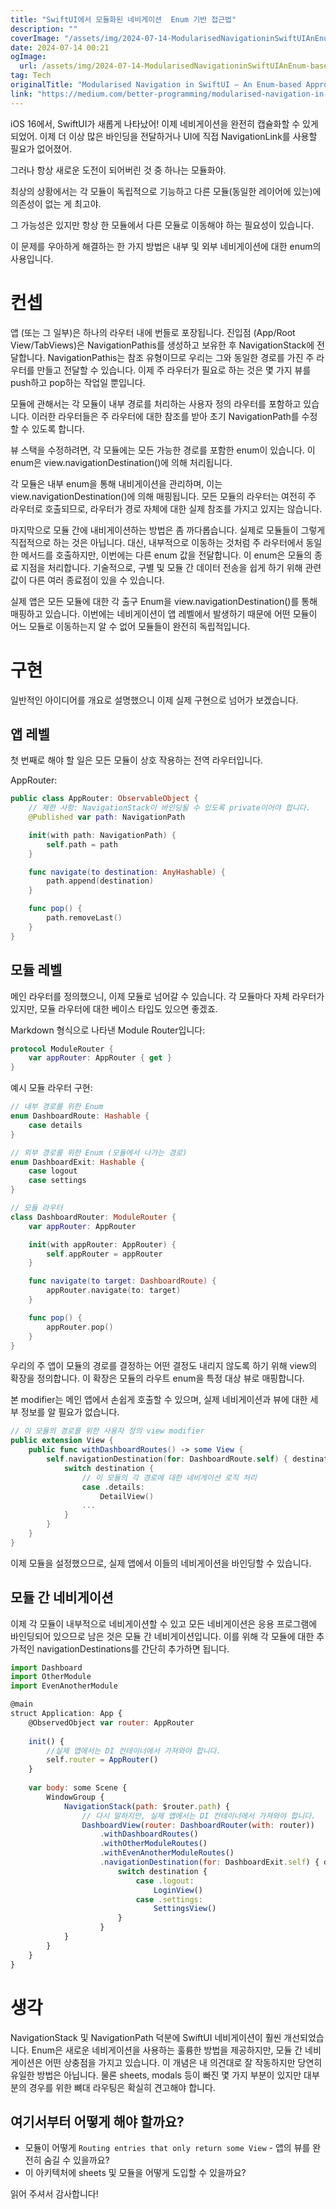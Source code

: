 ```yaml
---
title: "SwiftUI에서 모듈화된 네비게이션  Enum 기반 접근법"
description: ""
coverImage: "/assets/img/2024-07-14-ModularisedNavigationinSwiftUIAnEnum-basedApproach_0.png"
date: 2024-07-14 00:21
ogImage: 
  url: /assets/img/2024-07-14-ModularisedNavigationinSwiftUIAnEnum-basedApproach_0.png
tag: Tech
originalTitle: "Modularised Navigation in SwiftUI — An Enum-based Approach"
link: "https://medium.com/better-programming/modularised-navigation-in-swiftui-an-enum-based-approach-13028acd01ae"
---
```



iOS 16에서, SwiftUI가 새롭게 나타났어! 이제 네비게이션을 완전히 캡슐화할 수 있게 되었어. 이제 더 이상 많은 바인딩을 전달하거나 UI에 직접 NavigationLink를 사용할 필요가 없어졌어.

그러나 항상 새로운 도전이 되어버린 것 중 하나는 모듈화야.

최상의 상황에서는 각 모듈이 독립적으로 기능하고 다른 모듈(동일한 레이어에 있는)에 의존성이 없는 게 최고야.

<div class="content-ad"></div>

그 가능성은 있지만 항상 한 모듈에서 다른 모듈로 이동해야 하는 필요성이 있습니다.

이 문제를 우아하게 해결하는 한 가지 방법은 내부 및 외부 네비게이션에 대한 enum의 사용입니다.

# 컨셉

앱 (또는 그 일부)은 하나의 라우터 내에 번들로 포장됩니다. 진입점 (App/Root View/TabViews)은 NavigationPathis를 생성하고 보유한 후 NavigationStack에 전달합니다. NavigationPathis는 참조 유형이므로 우리는 그와 동일한 경로를 가진 주 라우터를 만들고 전달할 수 있습니다. 이제 주 라우터가 필요로 하는 것은 몇 가지 뷰를 push하고 pop하는 작업일 뿐입니다.

<div class="content-ad"></div>

모듈에 관해서는 각 모듈이 내부 경로를 처리하는 사용자 정의 라우터를 포함하고 있습니다. 이러한 라우터들은 주 라우터에 대한 참조를 받아 초기 NavigationPath를 수정할 수 있도록 합니다.

뷰 스택을 수정하려면, 각 모듈에는 모든 가능한 경로를 포함한 enum이 있습니다. 이 enum은 view.navigationDestination()에 의해 처리됩니다.

각 모듈은 내부 enum을 통해 내비게이션을 관리하며, 이는 view.navigationDestination()에 의해 매핑됩니다. 모든 모듈의 라우터는 여전히 주 라우터로 호출되므로, 라우터가 경로 자체에 대한 실제 참조를 가지고 있지는 않습니다.

마지막으로 모듈 간에 내비게이션하는 방법은 좀 까다롭습니다. 실제로 모듈들이 그렇게 직접적으로 하는 것은 아닙니다. 대신, 내부적으로 이동하는 것처럼 주 라우터에서 동일한 메서드를 호출하지만, 이번에는 다른 enum 값을 전달합니다. 이 enum은 모듈의 종료 지점을 처리합니다. 기술적으로, 구별 및 모듈 간 데이터 전송을 쉽게 하기 위해 관련 값이 다른 여러 종료점이 있을 수 있습니다.

<div class="content-ad"></div>

실제 앱은 모든 모듈에 대한 각 출구 Enum을 view.navigationDestination()를 통해 매핑하고 있습니다. 이번에는 네비게이션이 앱 레벨에서 발생하기 때문에 어떤 모듈이 어느 모듈로 이동하는지 알 수 없어 모듈들이 완전히 독립적입니다.

# 구현

일반적인 아이디어를 개요로 설명했으니 이제 실제 구현으로 넘어가 보겠습니다.

## 앱 레벨

<div class="content-ad"></div>

첫 번째로 해야 할 일은 모든 모듈이 상호 작용하는 전역 라우터입니다.

AppRouter:

```swift
public class AppRouter: ObservableObject {
    // 제한 사항: NavigationStack이 바인딩될 수 있도록 private이어야 합니다.
    @Published var path: NavigationPath

    init(with path: NavigationPath) {
        self.path = path
    }

    func navigate(to destination: AnyHashable) {
        path.append(destination)
    }

    func pop() {
        path.removeLast()
    }
}
```

## 모듈 레벨

<div class="content-ad"></div>

메인 라우터를 정의했으니, 이제 모듈로 넘어갈 수 있습니다. 각 모듈마다 자체 라우터가 있지만, 모듈 라우터에 대한 베이스 타입도 있으면 좋겠죠.

Markdown 형식으로 나타낸 Module Router입니다:

```swift
protocol ModuleRouter {
    var appRouter: AppRouter { get }
}
```

예시 모듈 라우터 구현:

```swift
// 내부 경로를 위한 Enum
enum DashboardRoute: Hashable {
    case details
}

// 외부 경로를 위한 Enum (모듈에서 나가는 경로)
enum DashboardExit: Hashable {
    case logout
    case settings
}

// 모듈 라우터
class DashboardRouter: ModuleRouter {
    var appRouter: AppRouter

    init(with appRouter: AppRouter) {
        self.appRouter = appRouter
    }

    func navigate(to target: DashboardRoute) {
        appRouter.navigate(to: target)
    }

    func pop() {
        appRouter.pop()
    }
}
```

<div class="content-ad"></div>

우리의 주 앱이 모듈의 경로를 결정하는 어떤 결정도 내리지 않도록 하기 위해 view의 확장을 정의합니다. 이 확장은 모듈의 라우트 enum을 특정 대상 뷰로 매핑합니다.

본 modifier는 메인 앱에서 손쉽게 호출할 수 있으며, 실제 네비게이션과 뷰에 대한 세부 정보를 알 필요가 없습니다.

```swift
// 이 모듈의 경로를 위한 사용자 정의 view modifier
public extension View {
    public func withDashboardRoutes() -> some View {
        self.navigationDestination(for: DashboardRoute.self) { destination in
            switch destination {
                // 이 모듈의 각 경로에 대한 네비게이션 로직 처리
                case .details:
                    DetailView()
                ...
            }
        }
    }
}
```

이제 모듈을 설정했으므로, 실제 앱에서 이들의 네비게이션을 바인딩할 수 있습니다.

<div class="content-ad"></div>


## 모듈 간 네비게이션

이제 각 모듈이 내부적으로 네비게이션할 수 있고 모든 네비게이션은 응용 프로그램에 바인딩되어 있으므로 남은 것은 모듈 간 네비게이션입니다. 이를 위해 각 모듈에 대한 추가적인 navigationDestinations를 간단히 추가하면 됩니다.

```js
import Dashboard
import OtherModule
import EvenAnotherModule

@main
struct Application: App {
    @ObservedObject var router: AppRouter
    
    init() {
        //실제 앱에서는 DI 컨테이너에서 가져와야 합니다.
        self.router = AppRouter()
    }
    
    var body: some Scene {
        WindowGroup {
            NavigationStack(path: $router.path) {
                // 다시 말하지만, 실제 앱에서는 DI 컨테이너에서 가져와야 합니다.
                DashboardView(router: DashboardRouter(with: router)) 
                    .withDashboardRoutes()
                    .withOtherModuleRoutes()
                    .withEvenAnotherModuleRoutes()
                    .navigationDestination(for: DashboardExit.self) { destination in 
                        switch destination {
                            case .logout:
                                LoginView()
                            case .settings:
                                SettingsView()
                        }
                    }
            }
        }
    }
}
```

<div class="content-ad"></div>

# 생각

NavigationStack 및 NavigationPath 덕분에 SwiftUI 네비게이션이 훨씬 개선되었습니다. Enum은 새로운 네비게이션을 사용하는 훌륭한 방법을 제공하지만, 모듈 간 네비게이션은 어떤 상충점을 가지고 있습니다. 이 개념은 내 의견대로 잘 작동하지만 당연히 유일한 방법은 아닙니다. 물론 sheets, modals 등이 빠진 몇 가지 부분이 있지만 대부분의 경우를 위한 뼈대 라우팅은 확실히 견고해야 합니다.

## 여기서부터 어떻게 해야 할까요?

- 모듈이 어떻게 `Routing entries that only return some View` - 앱의 뷰를 완전히 숨길 수 있을까요?
- 이 아키텍처에 sheets 및 모듈을 어떻게 도입할 수 있을까요?

<div class="content-ad"></div>

읽어 주셔서 감사합니다!
